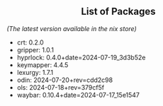 <!--- This list was auto-generated by ./helper.sh. DO NOT edit this file manually. -->

<h2 align="center">List of Packages</h2>

_(The latest version available in the nix store)_

- crt: 0.2.0
- gripper: 1.0.1
- hyprlock: 0.4.0+date=2024-07-19_3d3b52e
- keymapper: 4.4.5
- lexurgy: 1.7.1
- odin: 2024-07-20+rev=cdd2c98
- ols: 2024-07-18+rev=379cf5f
- waybar: 0.10.4+date=2024-07-17_15e1547
